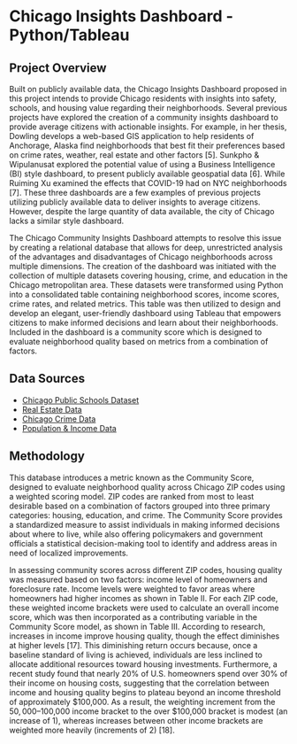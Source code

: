# Chicago Insights Dashboard - Python/Tableau

## Project Overview
Built on publicly available data, the Chicago Insights Dashboard proposed in this project intends to provide Chicago residents with insights into safety, schools, and housing value regarding their neighborhoods. Several previous projects have explored the creation of a community insights dashboard to provide average citizens with actionable insights. For example, in her thesis, Dowling develops a web-based GIS application to help residents of Anchorage, Alaska find neighborhoods that best fit their preferences based on crime rates, weather, real estate and other factors [5]. Sunkpho & Wipulanusat explored the potential value of using a Business Intelligence (BI) style dashboard, to present publicly available geospatial data [6]. While Ruiming Xu examined the effects that COVID-19 had on NYC neighborhoods [7]. These three dashboards are a few examples of previous projects utilizing publicly available data to deliver insights to average citizens. However, despite the large quantity of data available, the city of Chicago lacks a similar style dashboard.

The Chicago Community Insights Dashboard attempts to resolve this issue by creating a relational database that allows for deep, unrestricted analysis of the advantages and disadvantages of Chicago neighborhoods across multiple dimensions. The creation of the dashboard was initiated with the collection of multiple datasets covering housing, crime, and education in the Chicago metropolitan area. These datasets were transformed using Python into a consolidated table containing neighborhood scores, income scores, crime rates, and related metrics. This table was then utilized to design and develop an elegant, user-friendly dashboard using Tableau that empowers citizens to make informed decisions and learn about their neighborhoods. Included in the dashboard is a community score which is designed to evaluate neighborhood quality based on metrics from a combination of factors.

## Data Sources
- [Chicago Public Schools Dataset](https://data.cityofchicago.org/Education/Chicago-Public-Schools-School-Progress-Reports-SY2/2dn2-x66j/about_data)
- [Real Estate Data](https://www.housingstudies.org/data-portal/browse/?indicator=sales-100-residential-parcel&area=chicago-community-areas&property_type=0&view_as=view-table#)
- [Chicago Crime Data](https://data.cityofchicago.org/Public-Safety/Crimes-2001-to-Present/ijzp-q8t2/about_data)
- [Population & Income Data](https://www.housingstudies.org/data-portal/browse/?indicator=population-and-age&area=cook-county-municipalities&view_as=view-table)

## Methodology
This database introduces a metric known as the Community Score, designed to evaluate neighborhood quality across Chicago ZIP codes using a weighted scoring model. ZIP codes are ranked from most to least desirable based on a combination of factors grouped into three primary categories: housing, education, and crime. The Community Score provides a standardized measure to assist individuals in making informed decisions about where to live, while also offering policymakers and government officials a statistical decision-making tool to identify and address areas in need of localized improvements.

In assessing community scores across different ZIP codes, housing quality was measured based on two factors: income level of homeowners and foreclosure rate. Income levels were weighted to favor areas where homeowners had higher incomes as shown in Table II. For each ZIP code, these weighted income brackets were used to calculate an overall income score, which was then incorporated as a contributing variable in the Community Score model, as shown in Table III. According to research, increases in income improve housing quality, though the effect diminishes at higher levels [17]. This diminishing return occurs because, once a baseline standard of living is achieved, individuals are less inclined to allocate additional resources toward housing investments. Furthermore, a recent study found that nearly 20% of U.S. homeowners spend over 30% of their income on housing costs, suggesting that the correlation between income and housing quality begins to plateau beyond an income threshold of approximately $100,000. As a result, the weighting increment from the $50,000–$100,000 income bracket to the over $100,000 bracket is modest (an increase of 1), whereas increases between other income brackets are weighted more heavily (increments of 2) [18].
